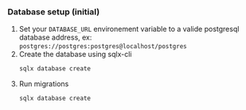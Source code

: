 ### Database setup (initial)
1. Set your `DATABASE_URL` environement variable to a valide postgresql database address, ex: `postgres://postgres:postgres@localhost/postgres`
2. Create the database using sqlx-cli
    ```bash
    sqlx database create
    ```
2. Run migrations
    ```bash
    sqlx database create
    ```